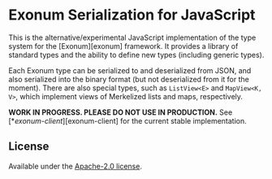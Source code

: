 # Exonum Serialization for JavaScript

This is the alternative/experimental JavaScript implementation of the type system for
the [Exonum][exonum] framework. It provides a library of standard types
and the ability to define new types (including generic types).

Each Exonum type can be serialized to and deserialized from JSON, and also serialized
into the binary format (but not deserialized from it for the moment).
There are also special types, such as `ListView<E>` and `MapView<K, V>`,
which implement views of Merkelized lists and maps, respectively.

**WORK IN PROGRESS. PLEASE DO NOT USE IN PRODUCTION.**
See [**exonum-client*][exonum-client] for the current stable implementation.

## License

Available under the [Apache-2.0 license](LICENSE).
